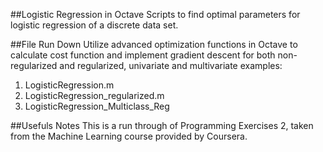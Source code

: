 ##Logistic Regression in Octave
Scripts to find optimal parameters for logistic regression of a discrete data set.

##File Run Down
Utilize advanced optimization functions in Octave to calculate cost function and implement gradient descent for both non-regularized and regularized, univariate and multivariate examples:

1. LogisticRegression.m
2. LogisticRegression_regularized.m
3. LogisticRegression_Multiclass_Reg

##Usefuls Notes
This is a run through of Programming Exercises 2, taken from the Machine Learning course provided by Coursera.